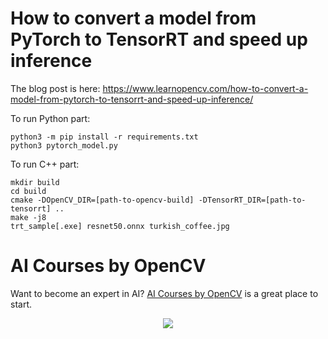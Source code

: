 # How to convert a model from PyTorch to TensorRT and speed up inference
The blog post is here: https://www.learnopencv.com/how-to-convert-a-model-from-pytorch-to-tensorrt-and-speed-up-inference/

To run Python part:
```shell script
python3 -m pip install -r requirements.txt
python3 pytorch_model.py
```

To run C++ part:
```shell script
mkdir build
cd build
cmake -DOpenCV_DIR=[path-to-opencv-build] -DTensorRT_DIR=[path-to-tensorrt] ..
make -j8
trt_sample[.exe] resnet50.onnx turkish_coffee.jpg
```

# AI Courses by OpenCV

Want to become an expert in AI? [AI Courses by OpenCV](https://opencv.org/courses/) is a great place to start. 

<a href="https://opencv.org/courses/">
<p align="center"> 
<img src="https://www.learnopencv.com/wp-content/uploads/2020/04/AI-Courses-By-OpenCV-Github.png">
</p>
</a>